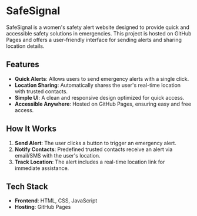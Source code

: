 # SafeSignal

SafeSignal is a women's safety alert website designed to provide quick and accessible safety solutions in emergencies. This project is hosted on GitHub Pages and offers a user-friendly interface for sending alerts and sharing location details.

## Features

- **Quick Alerts**: Allows users to send emergency alerts with a single click.
- **Location Sharing**: Automatically shares the user's real-time location with trusted contacts.
- **Simple UI**: A clean and responsive design optimized for quick access.
- **Accessible Anywhere**: Hosted on GitHub Pages, ensuring easy and free access.


## How It Works

1. **Send Alert**: The user clicks a button to trigger an emergency alert.
2. **Notify Contacts**: Predefined trusted contacts receive an alert via email/SMS with the user's location.
3. **Track Location**: The alert includes a real-time location link for immediate assistance.

## Tech Stack

- **Frontend**: HTML, CSS, JavaScript
- **Hosting**: GitHub Pages
